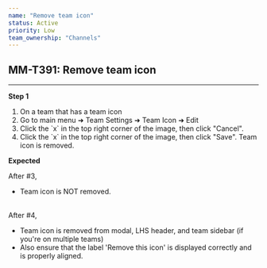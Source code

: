 ```yaml
---
name: "Remove team icon"
status: Active
priority: Low
team_ownership: "Channels"
---
```


## MM-T391: Remove team icon

---

**Step 1**

1. On a team that has a team icon
2. Go to main menu ➜ Team Settings ➜ Team Icon ➜ Edit
3. Click the \`x\` in the top right corner of the image, then click "Cancel".
4. Click the \`x\` in the top right corner of the image, then click "Save". Team icon is removed.

**Expected**

After #3,

- Team icon is NOT removed.

\
After #4,

- Team icon is removed from modal, LHS header, and team sidebar (if you're on multiple teams)
- Also ensure that the label 'Remove this icon' is displayed correctly and is properly aligned.
